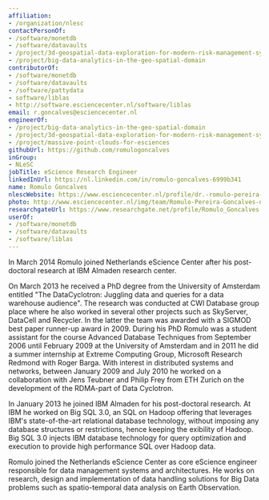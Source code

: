 ```yaml
---
affiliation:
- /organization/nlesc
contactPersonOf:
- /software/monetdb
- /software/datavaults
- /project/3d-geospatial-data-exploration-for-modern-risk-management-systems
- /project/big-data-analytics-in-the-geo-spatial-domain
contributorOf:
- /software/monetdb
- /software/datavaults
- /software/pattydata
- software/liblas
- http://software.esciencecenter.nl/software/liblas
email: r.goncalves@esciencecenter.nl
engineerOf:
- /project/big-data-analytics-in-the-geo-spatial-domain
- /project/3d-geospatial-data-exploration-for-modern-risk-management-systems
- /project/massive-point-clouds-for-esciences
githubUrl: https://github.com/romulogoncalves
inGroup:
- NLeSC
jobTitle: eScience Research Engineer
linkedInUrl: https://nl.linkedin.com/in/romulo-goncalves-6999b341
name: Romulo Goncalves
nlescWebsite: https://www.esciencecenter.nl/profile/dr.-romulo-pereira-goncalves
photo: http://www.esciencecenter.nl/img/team/Romulo-Pereira-Goncalves-new.jpg
researchgateUrl: https://www.researchgate.net/profile/Romulo_Goncalves
userOf:
- /software/monetdb
- /software/datavaults
- /software/liblas
---
```

In March 2014 Romulo joined Netherlands eScience Center after his post-doctoral research at IBM Almaden research center.

On March 2013 he received a PhD degree from the University of Amsterdam entitled "The DataCyclotron: Juggling data and queries for a data warehouse audience". The research was conducted at CWI Database group place where he also worked in several other projects such as SkyServer, DataCell and Recycler. In the latter the team was awarded with a SIGMOD best paper runner-up award in 2009. During his PhD Romulo was a student assistant for the course Advanced Database Techniques from September 2006 until February 2009 at the University of Amsterdam and in 2011 he did a summer internship at Extreme Computing Group, Microsoft Research Redmond with Roger Barga. With interest in distributed systems and networks, between January 2009 and July 2010 he worked on a collaboration with Jens Teubner and Philip Frey from ETH Zurich on the development of the RDMA-part of Data Cyclotron.

In January 2013 he joined IBM Almaden for his post-doctoral research. At IBM he worked on Big SQL 3.0, an SQL on Hadoop offering that leverages IBM's state-of-the-art relational database technology, without imposing any database structures or restrictions, hence keeping the exibility of Hadoop. Big SQL 3.0 injects IBM database technology for query optimization and execution to provide high performance SQL over Hadoop data.

Romulo joined the Netherlands eScience Center as core eScience engineer responsible for data management systems and architectures. He works on research, design and implementation of data handling solutions for Big Data problems such as spatio-temporal data analysis on Earth Observation.
